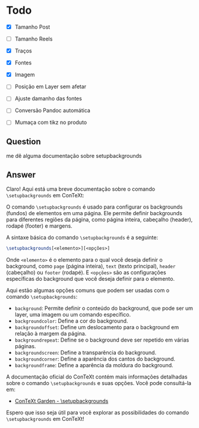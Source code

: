 # Todo

- [x] Tamanho Post
- [ ] Tamanho Reels
- [x] Traços
- [x] Fontes
- [x] Imagem
- [ ] Posição em Layer sem afetar
- [ ] Ajuste damanho das fontes
- [ ] Conversão Pandoc automática
- [ ] Mumaça com tikz no produto



## Question

me dê alguma documentação sobre setupbackgrounds

## Answer

Claro! Aqui está uma breve documentação sobre o comando `\setupbackgrounds` em ConTeXt:

O comando `\setupbackgrounds` é usado para configurar os backgrounds (fundos) de elementos em uma página. Ele permite definir backgrounds para diferentes regiões da página, como página inteira, cabeçalho (header), rodapé (footer) e margens.

A sintaxe básica do comando `\setupbackgrounds` é a seguinte:

```tex
\setupbackgrounds[<elemento>][<opções>]
```

Onde `<elemento>` é o elemento para o qual você deseja definir o background, como `page` (página inteira), `text` (texto principal), `header` (cabeçalho) ou `footer` (rodapé). E `<opções>` são as configurações específicas do background que você deseja definir para o elemento.

Aqui estão algumas opções comuns que podem ser usadas com o comando `\setupbackgrounds`:

- `background`: Permite definir o conteúdo do background, que pode ser um layer, uma imagem ou um comando específico.
- `backgroundcolor`: Define a cor do background.
- `backgroundoffset`: Define um deslocamento para o background em relação à margem da página.
- `backgroundrepeat`: Define se o background deve ser repetido em várias páginas.
- `backgroundscreen`: Define a transparência do background.
- `backgroundcorner`: Define a aparência dos cantos do background.
- `backgroundframe`: Define a aparência da moldura do background.

A documentação oficial do ConTeXt contém mais informações detalhadas sobre o comando `\setupbackgrounds` e suas opções. Você pode consultá-la em:

- [ConTeXt Garden - \setupbackgrounds](https://wiki.contextgarden.net/Command/setupbackgrounds)

Espero que isso seja útil para você explorar as possibilidades do comando `\setupbackgrounds` em ConTeXt!